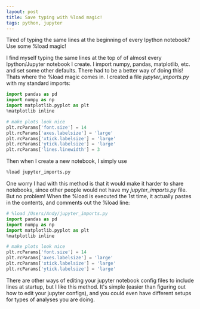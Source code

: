 ```yaml
---
layout: post
title: Save typing with %load magic!
tags: python, jupyter
---
```



Tired of typing the same lines at the beginning of every Ipython notebook? Use some %load magic!

I find myself typing the same lines at the top of of almost every Ipython/Jupyter notebook I create. I import numpy, pandas, matplotlib, etc. and set some other defaults. There had to be a better way of doing this! Thats where the %load magic comes in. I created a file *jupyter_imports.py* with my standard imports:

```python
import pandas as pd
import numpy as np
import matplotlib.pyplot as plt
%matplotlib inline

# make plots look nice
plt.rcParams['font.size'] = 14
plt.rcParams['axes.labelsize'] = 'large'
plt.rcParams['xtick.labelsize'] = 'large'
plt.rcParams['ytick.labelsize'] = 'large'
plt.rcParams['lines.linewidth'] = 3
```

Then when I create a new notebook, I simply use
```python
%load jupyter_imports.py
```

One worry I had with this method is that it would make it harder to share notebooks, since other people would not have my  *jupyter_imports.py* file. But no problem! When the %load is executed the 1st time, it actually pastes in the contents, and comments out the %load line:

```python
# %load /Users/Andy/jupyter_imports.py
import pandas as pd
import numpy as np
import matplotlib.pyplot as plt
%matplotlib inline

# make plots look nice
plt.rcParams['font.size'] = 14
plt.rcParams['axes.labelsize'] = 'large'
plt.rcParams['xtick.labelsize'] = 'large'
plt.rcParams['ytick.labelsize'] = 'large'
```

There are other ways of editing your jupyter notebook config files to include lines at startup, but I like this method. It's simple (easier than figuring out how to edit your jupyter configs), and you could even have different setups for types of analyses you are doing.
